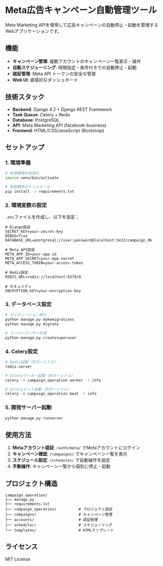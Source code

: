# Meta広告キャンペーン自動管理ツール

Meta Marketing APIを使用して広告キャンペーンの自動停止・起動を管理するWebアプリケーションです。

## 機能

- **キャンペーン管理**: 複数アカウントのキャンペーン一覧表示・操作
- **自動スケジューリング**: 時間指定・条件付きでの自動停止・起動
- **認証管理**: Meta API トークンの安全な管理
- **Web UI**: 直感的なダッシュボード

## 技術スタック

- **Backend**: Django 4.2 + Django REST Framework
- **Task Queue**: Celery + Redis
- **Database**: PostgreSQL
- **API**: Meta Marketing API (facebook-business)
- **Frontend**: HTML/CSS/JavaScript (Bootstrap)

## セットアップ

### 1. 環境準備

```bash
# 仮想環境の有効化
source venv/bin/activate

# 依存関係のインストール
pip install -r requirements.txt
```

### 2. 環境変数の設定

`.env`ファイルを作成し、以下を設定：

```env
# Django設定
SECRET_KEY=your-secret-key
DEBUG=True
DATABASE_URL=postgresql://user:password@localhost:5432/campaign_db

# Meta API設定
META_APP_ID=your-app-id
META_APP_SECRET=your-app-secret
META_ACCESS_TOKEN=your-access-token

# Redis設定
REDIS_URL=redis://localhost:6379/0

# セキュリティ
ENCRYPTION_KEY=your-encryption-key
```

### 3. データベース設定

```bash
# マイグレーション実行
python manage.py makemigrations
python manage.py migrate

# スーパーユーザー作成
python manage.py createsuperuser
```

### 4. Celery設定

```bash
# Redis起動（別ターミナル）
redis-server

# Celeryワーカー起動（別ターミナル）
celery -A campaign_operation worker -l info

# Celeryビート起動（別ターミナル）
celery -A campaign_operation beat -l info
```

### 5. 開発サーバー起動

```bash
python manage.py runserver
```

## 使用方法

1. **Metaアカウント認証**: `/auth/meta/` でMetaアカウントにログイン
2. **キャンペーン確認**: `/campaigns/` でキャンペーン一覧を表示
3. **スケジュール設定**: `/schedules/` で自動操作を設定
4. **手動操作**: キャンペーン一覧から個別に停止・起動

## プロジェクト構造

```
campaign_operation/
├── manage.py
├── requirements.txt
├── campaign_operation/          # プロジェクト設定
├── campaigns/                   # キャンペーン管理
├── accounts/                    # 認証管理
├── scheduler/                   # スケジューリング
└── templates/                   # HTMLテンプレート
```

## ライセンス

MIT License 